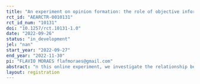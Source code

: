 ```yaml
---
title: "An experiment on opinion formation: the role of objective information"
rct_id: "AEARCTR-0010131"
rct_id_num: "10131"
doi: "10.1257/rct.10131-1.0"
date: "2022-09-26"
status: "in_development"
jel: "nan"
start_year: "2022-09-27"
end_year: "2022-11-30"
pi: "FLAVIO MORAES flafmoraes@gmail.com"
abstract: "n this online experiment, we investigate the relationship between mental health and opinion formation - specifically, we evaluate opinions about Covid-19. We set up the experiment on Qualtrics and hire around 600 respondents on Amazon Mechanical Turk, restricting to the United States. In the first stage, we collect basic socio demographic information about the subjects. In the second stage, we run a questionnaire to classify subjects either as psychopaths or non-psychopaths, and then split the sample in these two groups (in fact, there is a third group of subjects that do not belong to these two first groups due to limitations in the classification system - this is not relevant to the questions we will pose). Each group then undergoes two randomizations.  In the first one, the treatment group receives objective information about the Covid-19 pandemic, while the control group receives no such information. In the second randomization, the treatment group answers a questionnaire about their feelings - the aim is to allow them to express emotions freely, in a process known as affect labeling. The control group does not answer this questionnaire. Finally, all subjects answer questions about the Covid-19 pandemic. We try to answer the following questions: 1- Psychopaths have different opinions about Covid-19?; 2- Psychopaths use objective information differently?; 3- Psychopaths respond differently to affect labeling?; 4- Affect labeling affects the impact of object information on opinion formation, maybe differently in each group (psychopaths or non-psychopaths)?"
layout: registration
---
```


